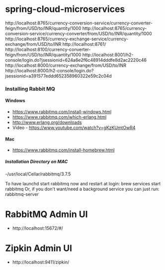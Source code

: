 # spring-cloud-microservices

http://localhost:8765/currency-conversion-service/currency-converter-feign/from/USD/to/INR/quantity/1000
http://localhost:8765/currency-conversion-service/currency-converter/from/USD/to/INR/quantity/1000
http://localhost:8765/currency-exchange-service/currency-exchange/from/USD/to/INR
http://localhost:8761/
http://localhost:8100/currency-converter-feign/from/USD/to/INR/quantity/1000
http://localhost:8001/h2-console/login.do?jsessionid=624a6e2f6c48914dddfe8d2ac2220c46
http://localhost:8000/currency-exchange/from/USD/to/INR
http://localhost:8000/h2-console/login.do?jsessionid=a391577eddd652358960322e59c2c04d

### Installing Rabbit MQ

#### Windows
- https://www.rabbitmq.com/install-windows.html
- https://www.rabbitmq.com/which-erlang.html
- http://www.erlang.org/downloads
- Video - https://www.youtube.com/watch?v=gKzKUmtOwR4

#### Mac
- https://www.rabbitmq.com/install-homebrew.html
##### Installation Directory on MAC
-/usr/local/Cellar/rabbitmq/3.7.5

To have launchd start rabbitmq now and restart at login:
  brew services start rabbitmq
Or, if you don't want/need a background service you can just run:
  rabbitmq-server
  
  # RabbitMQ Admin UI
  - http://localhost:15672/#/
  
  # Zipkin Admin UI
  - http://localhost:9411/zipkin/
